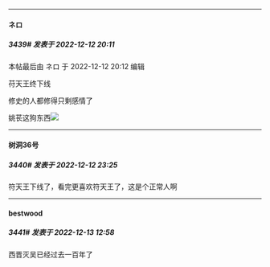 

*****

####  ネロ  
##### 3439#       发表于 2022-12-12 20:11

 本帖最后由 ネロ 于 2022-12-12 20:12 编辑 

苻天王终下线

修史的人都修得只剩感情了

姚苌这狗东西<img src="https://static.saraba1st.com/image/smiley/face2017/101.png" referrerpolicy="no-referrer">



*****

####  树洞36号  
##### 3440#       发表于 2022-12-12 23:25

符天王下线了，看完更喜欢符天王了，这是个正常人啊



*****

####  bestwood  
##### 3441#       发表于 2022-12-13 12:58

西晋灭吴已经过去一百年了

